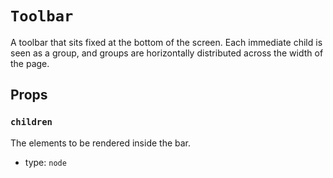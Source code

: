 `Toolbar`
=========

A toolbar that sits fixed at the bottom of the screen. Each immediate
child is seen as a group, and groups are horizontally distributed across
the width of the page.

Props
-----

### `children`

The elements to be rendered inside the bar.

- type: `node`

